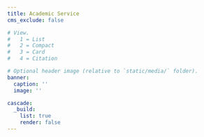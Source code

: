```yaml
---
title: Academic Service
cms_exclude: false

# View.
#   1 = List
#   2 = Compact
#   3 = Card
#   4 = Citation

# Optional header image (relative to `static/media/` folder).
banner:
  caption: ''
  image: ''

cascade:
  _build:
    list: true
    render: false
---
```

